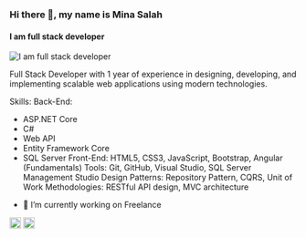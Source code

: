 ### Hi there 👋, my name is Mina Salah
#### I am full stack developer
![I am full stack developer](https://scontent.fcai19-4.fna.fbcdn.net/v/t39.30808-6/434162625_1578036356288788_574716424534837750_n.jpg?_nc_cat=106&ccb=1-7&_nc_sid=6ee11a&_nc_ohc=yRT8l87Obb4Q7kNvgHujS7P&_nc_oc=AdhRiLnAobfs_a3rfFhWrOHLmzV9A6r2251v1-ZyalGuqbGqceA0cXOH41YfMhMM48s&_nc_zt=23&_nc_ht=scontent.fcai19-4.fna&_nc_gid=AlBl8njHItlkZK9H4_iNmrG&oh=00_AYDBkQHpMsA4o5f0Q7XqCK0Y7BRxIHWvEeIne67gls79Og&oe=67703F87)

Full Stack Developer with 1 year of experience in designing, developing, and implementing scalable web applications 
using modern technologies.

Skills: 
Back-End: 
* ASP.NET Core
* C#
*  Web API
*   Entity Framework Core
*    SQL Server  Front-End: HTML5, CSS3, JavaScript, Bootstrap, Angular (Fundamentals)  Tools: Git, GitHub, Visual Studio, SQL Server Management Studio  Design Patterns: Repository Pattern, CQRS, Unit of Work  Methodologies: RESTful API design, MVC architecture

- 🔭 I’m currently working on Freelance 


[<img src='https://cdn.jsdelivr.net/npm/simple-icons@3.0.1/icons/linkedin.svg' alt='linkedin' height='20'>](https://www.linkedin.com/in/www.linkedin.com/in/mina-salah-sadik/)  [<img src='https://cdn.jsdelivr.net/npm/simple-icons@3.0.1/icons/facebook.svg' alt='facebook' height='20'>](https://www.facebook.com/https://www.facebook.com/mina.salah.3572)  

